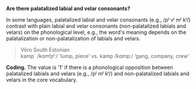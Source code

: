 **Are there palatalized labial and velar consonants?**

In some languages, palatalized labial and velar consonants (e.g., /pʲ vʲ mʲ kʲ/) contrast with plain labial and velar consonants (non-palatalized labials and velars) on the phonological level, e.g., the word's meaning depends on the palatalization or non-palatalization of labials and velars.

>Võro South Estonian<br/>
>kamp´ /kɑmʲpʲː/ ‘lump, piece’ vs. kamp /kɑmpː/ ‘gang, company, crew’

**Coding.** The value is '1' if there is a phonological opposition between palatalized labials and velars (e.g., /pʲ mʲ kʲ/) and non-palatalized labials and velars in the core vocabulary.
